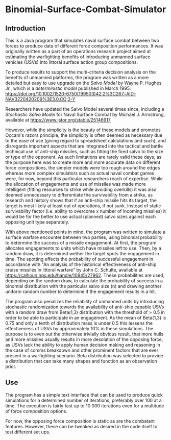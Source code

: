 # Binomial-Surface-Combat-Simulator

## Introduction

This is a Java program that simulates naval surface combat between two forces to produce data of different force composition performances. It was originally written as a part of an operations research project aimed at estimating the warfighting benefits of introducing unmanned surface vehicles (USVs) into littoral surface action group compositions.

To produce results to support the multi-criteria decision analysis on the benefits of unmanned platforms, the program was written as a more detailed but easy to use upgrade on the *Salvo Model* by Wayne P. Hughes Jr., which is a *deterministic model* published in March 1995: https://doi.org/10.1002/1520-6750(199503)42:2%3C267::AID-NAV3220420209%3E3.0.CO;2-Y

Researchers have updated the Salvo Model several times since, including a *Stochastic Salvo Model* for Naval Surface Combat by Michael J. Armstrong, available at https://www.jstor.org/stable/25146917

However, while the simplicity is the beauty of these models and promotes Occam's razors principle, the simplicity is often deemed as necessary due to the ease of use (giving regard to spreadsheet calculations and such), and disregards important aspects that are integrated into the tactical and battle technical use of anti-ship missiles, such as fitting the fired salvo to the size or type of the opponent. As such limitations are rarely valid these days, as the purpose here was to create more and more accurate data on different force compositions, the simpler models were too rough around the edges whereas more complex simulators such as actual naval combat games were, for now, beyond this particular researchers reach of expertise. While the allocation of engagements and use of missiles was made more intelligent (fitting resources to strike while avoiding overkills) it was also deemed unnecessary to differentiate the survivability from a strike, as research and history shows that if an anti-ship missile hits its target, the target is most likely at least out of operations, if not sunk. Instead of static survivability factor (i.e. ability to overcome x number of incoming missiles) it would be for the better to use actual (planned) salvo sizes against each opposing unit type separately. 

With above mentioned points in mind, the program was written to simulate a surface warfare encounter between two parties, using binomial probability to determine the success of a missile engagement. At first, the program allocates engagements to units which have missiles left to use. Then, by a random draw, it is determined wether the target spots the engagement in time. The spotting effects the probability of successful engagement in accordance with "An analysis of the historical effectiveness of anti-ship cruise missiles in littoral warfare" by John C. Schulte, available at https://calhoun.nps.edu/handle/10945/27962.
These probabilities are used, depending on the random draw, to calculate the probability of success in a binomial distribution with the particular salvo size (n) and drawing another uniform random number to determine if the engagement results in a hit. 

The program also penalizes the reliability of unmanned units by introducing stochastic randomization towards the availability of anti-ship capable USVs with a random draw from Beta(1,3) distribution with the threshold of > 0.5 in order to be able to participate in an engagement. As the mean of Beta(1,3) is 0.75 and only a tenth of distribution mass is under 0.5 this lessens the effectiveness of USVs by approximately 10% in these simulations. The purpose is to even out the otherwise trivially obvious result, that more hulls and more missiles usually results in more desolation of the opposing force, as USVs lack the ability to apply human decision making and reasoning in the case of comms breakdown and other prominent factors that are ever present in a warfighting scenario. Beta distribution was selected to provide a distribution that can take many shapes and function as an observation prior.

## Use

The program has a simple text interface that can be used to produce quick simulations for a determined number of iterations, preferably over 100 at a time. The execution is fairly fast up to 10 000 iterations even for a multitude of force composition options.

For now, the opposing force composition is static as are the combatant features. However, these can be tweaked as desired in the code itself to test different set ups. 
